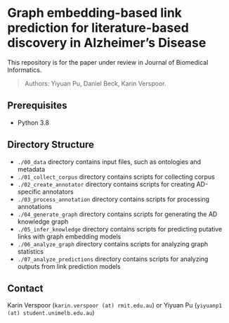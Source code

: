 <!-- # readbiomed-lbd
The repository for the paper <>

## Repo structure
- 01_data
  - tbd 
- 02_code 
  - 0201_process_corpus
  - 0202_create_annotator
  - 0203_process_annotation
  - 0204_generate_graph
  - 0205_graph_embedding_models
  - 0206_analyze_graph_statistics
  - 0207_analyze_predictions -->

# Graph embedding-based link prediction for literature-based discovery in Alzheimer’s Disease

This repository is for the paper under review in Journal of Biomedical Informatics.

> Authors: Yiyuan Pu, Daniel Beck, Karin Verspoor. 

## Prerequisites

- Python 3.8 

## Directory Structure

- `./00_data` directory contains input files, such as ontologies and metadata
- `./01_collect_corpus` directory contains scripts for collecting corpus
- `./02_create_annotator` directory contains scripts for creating AD-specific annotators
- `./03_process_annotation` directory contains scripts for processing annotations
- `./04_generate_graph` directory contains scripts for generating the AD knowledge graph
- `./05_infer_knowledge` directory contains scripts for predicting putative links with graph embedding models
- `./06_analyze_graph` directory contains scripts for analyzing graph statistics
- `./07_analyze_predictions` directory contains scripts for analyzing outputs from link prediction models

<!-- ## Usage
1. Download the repo from [The Pathogen Annotator](https://github.com/READ-BioMed/readbiomed-pathogen-annotator)
2. Download the owl files from the `./00_data` directory
3. Prepare `sub_rel_obj_pyear_edat_pmid_sent_id_sent.tsv.gz` file and place it into the `./data/SemMedDB` directory
4. Download SemRepped [CORD-19](https://ii.nlm.nih.gov/SemRep_SemMedDB_SKR/COVID-19/index.shtml) dataset and extract files into `./data/cord-19 directory`
5. Prepare SemMedDB and CORD-19 data using the `./preprocessing/run.sh` file
6. Run Python notebooks in the `./filtering` directory
7. Run Python notebooks in the `./models` directory -->

## Contact
Karin Verspoor (`karin.verspoor (at) rmit.edu.au`) or Yiyuan Pu (`yiyuanp1 (at) student.unimelb.edu.au`)


